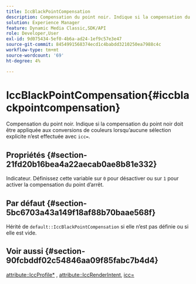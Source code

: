 ```yaml
---
title: IccBlackPointCompensation
description: Compensation du point noir. Indique si la compensation du point noir doit être appliquée aux conversions de couleurs lorsqu’aucune sélection explicite n’est effectuée avec icc=.
solution: Experience Manager
feature: Dynamic Media Classic,SDK/API
role: Developer,User
exl-id: 9d075434-5ef0-4b6a-ad24-1ef9c57e3e47
source-git-commit: 8454991568374ecd1c4babdd3210250ea7988c4c
workflow-type: tm+mt
source-wordcount: '69'
ht-degree: 4%

---
```


# IccBlackPointCompensation{#iccblackpointcompensation}

Compensation du point noir. Indique si la compensation du point noir doit être appliquée aux conversions de couleurs lorsqu’aucune sélection explicite n’est effectuée avec `icc=`.

## Propriétés {#section-21fd20b16bea4a22aecab0ae8b81e332}

Indicateur. Définissez cette variable sur `0` pour désactiver ou sur `1` pour activer la compensation du point d’arrêt.

## Par défaut {#section-5bc6703a43a149f18af88b70baae568f}

Hérité de `default::IccBlackPointCompensation` si elle n’est pas définie ou si elle est vide.

## Voir aussi {#section-90fcbddf02c54846aa09f85fabc7b4d4}

[attribute::IccProfile*](../../../../../ir-api/material-cat/image-rendering-api-ref/c-ir-material-catalog/c-ir-attributes-reference/r-ir-iccprofilergb.md#reference-cdaad25b155646ffa382d722fd324b30) , [attribute::IccRenderIntent](../../../../../ir-api/material-cat/image-rendering-api-ref/c-ir-material-catalog/c-ir-attributes-reference/r-ir-iccrenderintent.md#reference-3b80b7a4c25545a593c5076f318b5c40), [icc=](../../../../../ir-api/http-protocol/image-rendering-api-ref/c-ir-http-protocol-ref/c-ir-http-protocol-command-reference/r-ir-icc.md#reference-86a2fff3cef24982ad2063d977a16e06)
